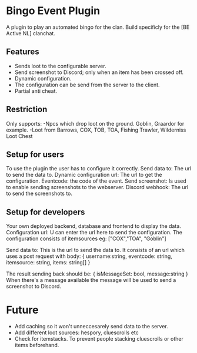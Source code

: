 # Bingo Event Plugin
A plugin to play an automated bingo for the clan.
Build specificly for the [BE Active NL] clanchat.

## Features
- Sends loot to the configurable server. 
- Send screenshot to Discord; only when an item has been crossed off.
- Dynamic configuration. 
- The configuration can be send from the server to the client.
- Partial anti cheat.

## Restriction
Only supports:
-Npcs which drop loot on the ground. Goblin, Graardor for example.
-Loot from Barrows, COX, TOB, TOA, Fishing Trawler, Wilderniss Loot Chest

## Setup for users
To use the plugin the user has to configure it correctly.
Send data to: The url to send the data to. 
Dynamic configuration url: The url to get the configuration.
Eventcode: the code of the event.
Send screenshot: Is used to enable sending screenshots to the webserver.
Discord webhook: The url to send the screenshots to.

## Setup for developers
Your own deployed backend, database and frontend to display the data.
Configuration url:
U can enter the url here to send the configuration.
The configuration consists of itemsources eg:
["COX","TOA", "Goblin"]

Send data to:
This is the url to send the data to.
It consists of an url which uses a post request with body:
{
username:string,
eventcode: string,
itemsource: string,
items: string[]
}

The result sending back should be:
{
  isMessageSet: bool,
  message:string
}
When there's a message available the message will be used to send a screenshot to Discord.

# Future
- Add caching so it won't unneccesarely send data to the server.
- Add different loot sources: hespory, cluescrolls etc
- Check for itemstacks. To prevent people stacking cluescrolls or other items beforehand.
